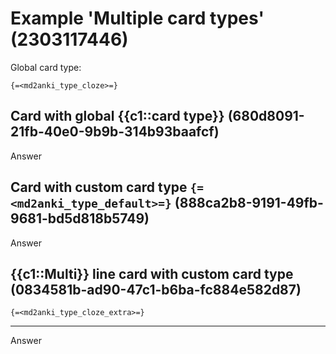 # Example 'Multiple card types' (2303117446)

Global card type:

`{=<md2anki_type_cloze>=}`

## Card with global {{c1::card type}} (680d8091-21fb-40e0-9b9b-314b93baafcf)

Answer

## Card with custom card type `{=<md2anki_type_default>=}` (888ca2b8-9191-49fb-9681-bd5d818b5749)

Answer

## {{c1::Multi}} line card with custom card type (0834581b-ad90-47c1-b6ba-fc884e582d87)

`{=<md2anki_type_cloze_extra>=}`

---

Answer
